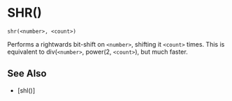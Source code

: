 # SHR()
`shr(<number>, <count>)`

  Performs a rightwards bit-shift on `<number>`, shifting it `<count>` times. This is equivalent to div(`<number>`, power(2, `<count>`), but much faster.


## See Also
- [shl()]

